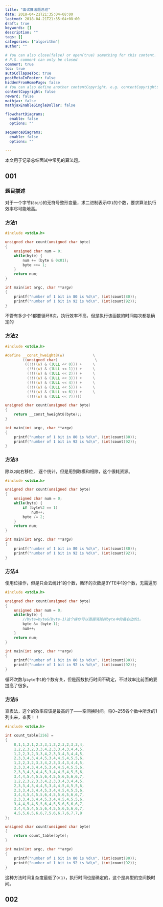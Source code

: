 ```yaml
---
title: "面试算法题总结"
date: 2018-04-21T21:35:04+08:00
lastmod: 2018-04-21T21:35:04+08:00
draft: true
keywords: []
description: ""
tags: []
categories: ["algorithm"]
author: ""

# You can also close(false) or open(true) something for this content.
# P.S. comment can only be closed
comment: true
toc: true
autoCollapseToc: true
postMetaInFooter: false
hiddenFromHomePage: false
# You can also define another contentCopyright. e.g. contentCopyright: "This is another copyright."
contentCopyright: false
reward: false
mathjax: false
mathjaxEnableSingleDollar: false

flowchartDiagrams:
  enable: false
  options: ""

sequenceDiagrams: 
  enable: false
  options: ""

---
```


本文用于记录总结面试中常见的算法题。

<!--more-->

## 001
### 题目描述

对于一个字节(`8bit`)的无符号整形变量，求二进制表示中`1`的个数，要求算法执行效率尽可能地高。

### 方法1

```c
#include <stdio.h>

unsigned char count(unsigned char byte)
{
	unsigned char num = 0;
	while(byte) {
		num += (byte & 0x01);
		byte >>= 1;
	}
	return num;
}

int main(int argc, char **argv)
{
	printf("number of 1 bit in 80 is %d\n", (int)count(80));
	printf("number of 1 bit in 92 is %d\n", (int)count(92));
}
```

不管有多少个1都要循环8次，执行效率不高，但是执行该函数的时间每次都是确定的


### 方法2

```c
#include <stdio.h>

#define __const_hweight8(w)             \
        ((unsigned char)                 \
         ((!!((w) & (1ULL << 0))) +     \
          (!!((w) & (1ULL << 1))) +     \
          (!!((w) & (1ULL << 2))) +     \
          (!!((w) & (1ULL << 3))) +     \
          (!!((w) & (1ULL << 4))) +     \
          (!!((w) & (1ULL << 5))) +     \
          (!!((w) & (1ULL << 6))) +     \
          (!!((w) & (1ULL << 7)))))

unsigned char count(unsigned char byte)
{
	return __const_hweight8(byte);;
}

int main(int argc, char **argv)
{
	printf("number of 1 bit in 80 is %d\n", (int)count(80));
	printf("number of 1 bit in 92 is %d\n", (int)count(92));
}
```
### 方法3

除以`2`向右移位， 逐个统计，但是用到取模和相除，这个很耗资源。

```c
#include <stdio.h>

unsigned char count(unsigned char byte)
{
	unsigned char num = 0;
	while(byte) {
		if (byte%2 == 1)
			num++;
		byte /= 2;
	}
	return num;
}

int main(int argc, char **argv)
{
	printf("number of 1 bit in 80 is %d\n", (int)count(80));
	printf("number of 1 bit in 92 is %d\n", (int)count(92));
}
```
### 方法4

使用位操作，但是只会去统计1的个数，循环的次数是BYTE中1的个数，无需遍历

```c
#include <stdio.h>

unsigned char count(unsigned char byte)
{
	unsigned char num = 0;
	while(byte) {
		//byte=byte&(byte-1)这个操作可以直接消除掉byte中的最右边的1。
		byte &= (byte-1);
		num++;
	}
	return num;
}

int main(int argc, char **argv)
{
	printf("number of 1 bit in 80 is %d\n", (int)count(80));
	printf("number of 1 bit in 92 is %d\n", (int)count(92));
}
```

循环次数与`byte`中`1`的个数有关，但是函数执行时间不确定，不过效率比前面的要提高了很多。


### 方法5
查表法，这个的效率应该是最高的了——空间换时间。将0~255各个数中所含的1列出来，查表！！


```c
#include <stdio.h>

int count_table[256] =
{
	0,1,1,2,1,2,2,3,1,2,2,3,2,3,3,4,
	1,2,2,3,2,3,3,4,2,3,3,4,3,4,4,5,
	1,2,2,3,2,3,3,4,2,3,3,4,3,4,4,5,
	2,3,3,4,3,4,4,5,3,4,4,5,4,5,5,6,
	1,2,2,3,2,3,3,4,2,3,3,4,3,4,4,5,
	2,3,3,4,3,4,4,5,3,4,4,5,4,5,5,6,
	2,3,3,4,3,4,4,5,3,4,4,5,4,5,5,6,
	3,4,4,5,4,5,5,6,4,5,5,6,5,6,6,7,
	1,2,2,3,2,3,3,4,2,3,3,4,3,4,4,5,
	2,3,3,4,3,4,4,5,3,4,4,5,4,5,5,6,
	2,3,3,4,3,4,4,5,3,4,4,5,4,5,5,6,
	3,4,4,5,4,5,5,6,4,5,5,6,5,6,6,7,
	2,3,3,4,3,4,4,5,3,4,4,5,4,5,5,6,
	3,4,4,5,4,5,5,6,4,5,5,6,5,6,6,7,
	3,4,4,5,4,5,5,6,4,5,5,6,5,6,6,7,
	4,5,5,6,5,6,6,7,5,6,6,7,6,7,7,8
};

unsigned char count(unsigned char byte)
{
	return count_table[byte];
}

int main(int argc, char **argv)
{
	printf("number of 1 bit in 80 is %d\n", (int)count(80));
	printf("number of 1 bit in 92 is %d\n", (int)count(92));
}
```

这种方法时间复杂度最低了`O(1)`，执行时间也是确定的，这个是典型的空间换时间。

## 002
